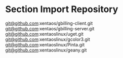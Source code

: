 # Section Import Repository
git@github.com:xentaos/gbilling-client.git  
git@github.com:xentaos/gbilling-server.git  
git@github.com:xentaoslinux/uget.git
git@github.com:xentaoslinux/gcolor3.git
git@github.com:xentaoslinux/Pinta.git
git@github.com:xentaoslinux/geany.git
